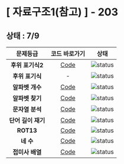 # [ 자료구조1(참고) ] - 203
## 상태 : 7/9

| 문제등급 | 코드 바로가기 | 상태 |
| :-: | :-: | :-: |
| **후위 표기식2** | [Code](./_1935/Main.java) | ![status][DOING] |
| **후위 표기식** | - | ![status][PREPARING] |
| **알파벳 개수** | [Code](./_10808/Main.java) | ![status][DONE] |
| **알파벳 찾기** | [Code](./_10809/Main.java) | ![status][DONE] |
| **문자열 분석** | [Code](./_10820/Main.java) | ![status][DONE] |
| **단어 길이 재기** | [Code](./_2743/Main.java) | ![status][DONE] |
| **ROT13** | [Code](./_11655/Main.java) | ![status][DONE] |
| **네 수** | [Code](./_10824/Main.java) | ![status][DONE] |
| **접미사 배열** | [Code](./_11656/Main.java) | ![status][DONE] |

[PREPARING]: https://img.shields.io/badge/-준비%20중-B31B1B
[DOING]: https://img.shields.io/badge/-진행%20중-31AE0F
[DONE]: https://img.shields.io/badge/-완%20료-006EBD
